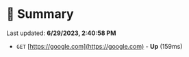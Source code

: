 # 📖 Summary
Last updated: **6/29/2023, 2:40:58 PM**

- `GET` [https://google.com](https://google.com) - **Up** (159ms)
